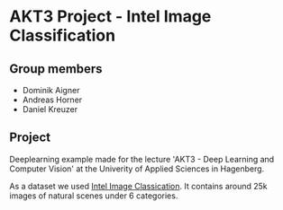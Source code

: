 # AKT3 Project - Intel Image Classification

## Group members
* Dominik Aigner
* Andreas Horner
* Daniel Kreuzer

## Project
Deeplearning example made for the lecture 'AKT3 - Deep Learning and Computer Vision' at the Univerity of Applied Sciences in Hagenberg.

As a dataset we used [Intel Image Classication](https://www.kaggle.com/puneet6060/intel-image-classification). It contains around 25k images of natural scenes under 6 categories.
